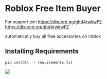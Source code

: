 # Roblox Free Item Buyer

For support join 
https://discord.gg/ghd4rwkwFE
https://discord.gg/ghd4rwkwFE

automatically buy all free accessories on roblox

## Installing Requirements

```bash
pip install -r requirements.txt
```

![](https://i.imgur.com/o8yeFpS.png)
